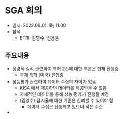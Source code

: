 # SGA 회의
- 일시: 2022.09.01. 목; 11:00
- 참석
  - ETRI: 김영수, 신용윤

## 주요내용
- 정량적 실적 관련하여 특허 2건에 대한 부분은 현재 진행중
  - 국제 특허 (미국) 진행중
- 성능평가 관련하여 데이터 수집의 차이가 있음
  - KISA 에서 제공하던 데이터를 제공받을 수 없음
  - 자체적인 데이터를 통해 성능 평가가 진행될 예정
  - (김영수) 탐지율에 대한 기준은 신뢰할 수 있어야 함
    - 데이터 수집은 진행되고 있으나 작은 수준
- 
